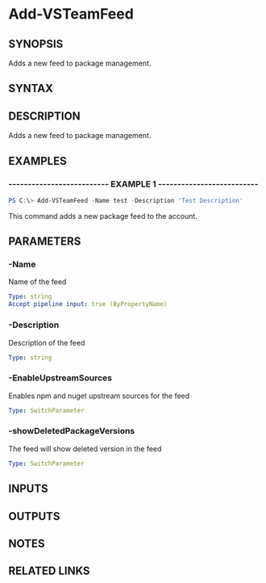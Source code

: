 


# Add-VSTeamFeed

## SYNOPSIS

Adds a new feed to package management.

## SYNTAX

## DESCRIPTION

Adds a new feed to package management.

## EXAMPLES

### -------------------------- EXAMPLE 1 --------------------------

```PowerShell
PS C:\> Add-VSTeamFeed -Name test -Description 'Test Description'
```

This command adds a new package feed to the account.

## PARAMETERS

### -Name

Name of the feed

```yaml
Type: string
Accept pipeline input: true (ByPropertyName)
```

### -Description

Description of the feed

```yaml
Type: string
```

### -EnableUpstreamSources

Enables npm and nuget upstream sources for the feed

```yaml
Type: SwitchParameter
```

### -showDeletedPackageVersions

The feed will show deleted version in the feed

```yaml
Type: SwitchParameter
```

## INPUTS

## OUTPUTS

## NOTES

## RELATED LINKS

